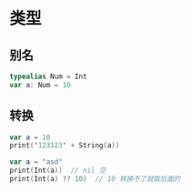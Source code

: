 # 类型

## 别名
```swift
typealias Num = Int
var a: Num = 10
```

## 转换
```swift
var a = 10
print('123123' + String(a))
```
```swift
var a = "asd"
print(Int(a))  // nil 空
print(Int(a) ?? 10)  // 10 转换不了就取后面的
```